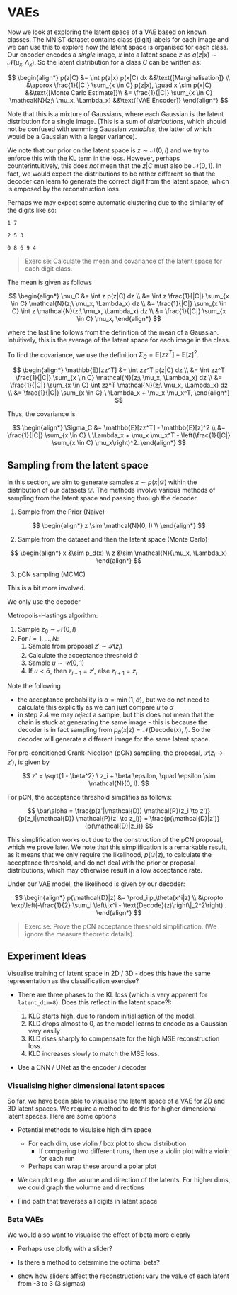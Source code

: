 # VAEs

Now we look at exploring the latent space of a VAE based on known classes.
The MNIST dataset contains class (digit) labels for each image and we can use this to explore how the latent space is organised for each class.
Our encoder encodes a _single_ image, $x$ into a latent space $z$ as $q(z|x) \sim \mathcal{N}(\mu_x, \Lambda_x)$. So the latent distribution for a class $C$ can be written as:

$$
\begin{align*}
p(z|C)
&= \int p(z|x) p(x|C) dx &&\text{[Marginalisation]} \\
&\approx \frac{1}{|C|} \sum_{x \in C} p(z|x), \quad x \sim p(x|C) &&\text{[Monte Carlo Estimate]}\\
&= \frac{1}{|C|} \sum_{x \in C} \mathcal{N}(z;\ \mu_x, \Lambda_x) &&\text{[VAE Encoder]}
\end{align*}
$$

Note that this is a mixture of Gaussians, where each Gaussian is the latent distribution for a single image. (This is a sum of _distributions_, which should not be confused with summing Gaussian _variables_, the latter of which would be a Gaussian with a larger variance).

We note that our prior on the latent space is $z \sim \mathcal{N}(0, I)$ and we try to enforce this with the KL term in the loss. However, perhaps counterintuitively, this does _not_ mean that the $z|C$ must also be $\mathcal{N}(0,1)$. In fact, we would expect the distributions to be rather different so that the decoder can learn to generate the correct digit from the latent space, which is emposed by the reconstruction loss.

Perhaps we may expect some automatic clustering due to the similarity of the digits like so:

```
1 7

2 5 3

0 8 6 9 4
```

> Exercise: Calculate the mean and covariance of the latent space for each digit class.

The mean is given as follows

$$
\begin{align*}
\mu_C &= \int z p(z|C) dz \\
&= \int z \frac{1}{|C|} \sum_{x \in C} \mathcal{N}(z;\ \mu_x, \Lambda_x) dz \\
&= \frac{1}{|C|} \sum_{x \in C} \int z \mathcal{N}(z;\ \mu_x, \Lambda_x) dz \\
&= \frac{1}{|C|} \sum_{x \in C} \mu_x,
\end{align*}
$$

where the last line follows from the definition of the mean of a Gaussian.
Intuitively, this is the average of the latent space for each image in the class.

To find the covariance, we use the definition $\Sigma_C = \mathbb{E}[zz^T] - \mathbb{E}[z]^2$.

$$
\begin{align*}
\mathbb{E}[zz^T] &= \int zz^T p(z|C) dz \\
&= \int zz^T \frac{1}{|C|} \sum_{x \in C} \mathcal{N}(z;\ \mu_x, \Lambda_x) dz \\
&= \frac{1}{|C|} \sum_{x \in C} \int zz^T \mathcal{N}(z;\ \mu_x, \Lambda_x) dz \\
&= \frac{1}{|C|} \sum_{x \in C} \ \Lambda_x + \mu_x \mu_x^T,
\end{align*}
$$

Thus, the covariance is

$$
\begin{align*}
\Sigma_C &= \mathbb{E}[zz^T] - \mathbb{E}[z]^2 \\
&= \frac{1}{|C|} \sum_{x \in C} \ \Lambda_x + \mu_x \mu_x^T - \left(\frac{1}{|C|} \sum_{x \in C} \mu_x\right)^2.
\end{align*}
$$

## Sampling from the latent space

In this section, we aim to generate samples $x \sim p(x | \mathcal{D})$ within the distribution of our datasets $\mathcal{D}$. The methods involve various methods of sampling from the latent space and passing through the decoder.

1. Sample from the Prior (Naive)

$$
\begin{align*}
  z \sim \mathcal{N}(0, I) \\
\end{align*}
$$

2. Sample from the dataset and then the latent space (Monte Carlo)

$$
\begin{align*}
  x &\sim p_d(x) \\
  z &\sim \mathcal{N}(\mu_x, \Lambda_x)
\end{align*}
$$

3. pCN sampling (MCMC)

This is a bit more involved.

We only use the decoder

Metropolis-Hastings algorithm:

1. Sample $z_0 \sim \mathcal{N}(0, I)$
2. For $i = 1, \ldots, N$:
    1. Sample from proposal $z' \sim \mathcal{P}(z_i)$
    2. Calculate the acceptance threshold $\bar\alpha$
    3. Sample $u \sim \mathcal{U}(0, 1)$
    4. If $u < \bar\alpha$, then $z_{i+1} = z'$, else $z_{i+1} = z_i$

Note the following

* the acceptance probability is $\alpha = \min(1, \bar\alpha)$, but we do not need to calculate this explicitly as we can just compare $u$ to $\bar\alpha$
* in step 2.4 we may _reject_ a sample, but this does not mean that the chain is stuck at generating the same image - this is because the decoder is in fact sampling from $p_\theta(x|z) = \mathcal{N}(\text{Decode}(x), I)$. So the decoder will generate a different image for the same latent space.

For pre-conditioned Crank-Nicolson (pCN) sampling, the proposal, $\mathcal{P}(z_i \to z')$, is given by

$$
z' = \sqrt{1 - \beta^2} \ z_i + \beta \epsilon, \quad \epsilon \sim \mathcal{N}(0, I).
$$

For pCN, the acceptance threshold simplifies as follows:

$$
\bar\alpha
= \frac{p(z'|\mathcal{D}) \mathcal{P}(z_i \to z')}{p(z_i|\mathcal{D}) \mathcal{P}(z' \to z_i)}  
= \frac{p(\mathcal{D}|z')}{p(\mathcal{D}|z_i)}
$$

This simplification works out due to the construction of the pCN proposal, which we prove later. We note that this simplification is a remarkable result, as it means that we only require the likelihood, $p(\mathcal{D}|z)$, to calculate the acceptance threshold, and do not deal with the prior or proposal distributions, which may otherwise result in a low acceptance rate.

Under our VAE model, the likelihood is given by our decoder:

$$
\begin{align*}
  p(\mathcal{D}|z)
  &= \prod_i p_\theta(x^i|z)  \\
  &\propto \exp\left(-\frac{1}{2} \sum_i \left\|x^i - \text{Decode}(z)\right\|_2^2\right)
  .
\end{align*}
$$

> Exercise: Prove the pCN acceptance threshold simplification. (We ignore the measure theoretic details).

<!-- $$
\begin{align*}
  
\end{align*}
$$ -->

## Experiment Ideas

Visualise training of latent space in 2D / 3D - does this have the same representation as the classification exercise?

* There are three phases to the KL loss (which is very apparent for `latent_dim=8`). Does this reflect in the latent space?!:
    1. KLD starts high, due to random initialisation of the model.
    2. KLD drops almost to 0, as the model learns to encode as a Gaussian very easily
    3. KLD rises sharply to compensate for the high MSE reconstruction loss.
    4. KLD increases slowly to match the MSE loss.

* Use a CNN / UNet as the encoder / decoder

### Visualising higher dimensional latent spaces

So far, we have been able to visualise the latent space of a VAE for 2D and 3D latent spaces.
We require a method to do this for higher dimensional latent spaces. Here are some options

* Potential methods to visulaise high dim space
  * For each dim, use violin / box plot to show distribution
    * If comparing two different runs, then use a violin plot with a violin for each run
  * Perhaps can wrap these around a polar plot

* We can plot e.g. the volume and direction of the latents. For higher dims, we could graph the volumne and directions

* Find path that traverses all digits in latent space

### Beta VAEs

We would also want to visualise the effect of beta more clearly

* Perhaps use plotly with a slider?
* Is there a method to determine the optimal beta?

* show how sliders affect the reconstruction: vary the value of each latent from -3 to 3 (3 sigmas)
